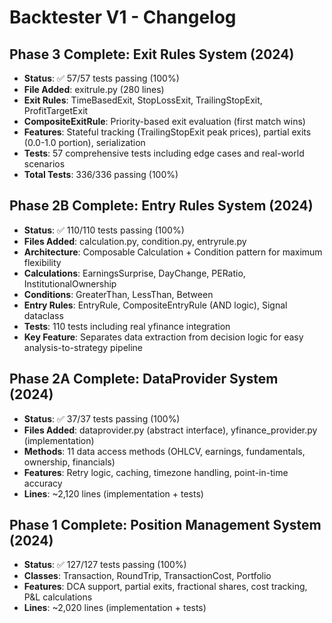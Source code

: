 # Backtester V1 - Changelog

## Phase 3 Complete: Exit Rules System (2024)
- **Status**: ✅ 57/57 tests passing (100%)
- **File Added**: exitrule.py (280 lines)
- **Exit Rules**: TimeBasedExit, StopLossExit, TrailingStopExit, ProfitTargetExit
- **CompositeExitRule**: Priority-based exit evaluation (first match wins)
- **Features**: Stateful tracking (TrailingStopExit peak prices), partial exits (0.0-1.0 portion), serialization
- **Tests**: 57 comprehensive tests including edge cases and real-world scenarios
- **Total Tests**: 336/336 passing (100%)

## Phase 2B Complete: Entry Rules System (2024)
- **Status**: ✅ 110/110 tests passing (100%)
- **Files Added**: calculation.py, condition.py, entryrule.py
- **Architecture**: Composable Calculation + Condition pattern for maximum flexibility
- **Calculations**: EarningsSurprise, DayChange, PERatio, InstitutionalOwnership
- **Conditions**: GreaterThan, LessThan, Between
- **Entry Rules**: EntryRule, CompositeEntryRule (AND logic), Signal dataclass
- **Tests**: 110 tests including real yfinance integration
- **Key Feature**: Separates data extraction from decision logic for easy analysis-to-strategy pipeline

## Phase 2A Complete: DataProvider System (2024)
- **Status**: ✅ 37/37 tests passing (100%)
- **Files Added**: dataprovider.py (abstract interface), yfinance_provider.py (implementation)
- **Methods**: 11 data access methods (OHLCV, earnings, fundamentals, ownership, financials)
- **Features**: Retry logic, caching, timezone handling, point-in-time accuracy
- **Lines**: ~2,120 lines (implementation + tests)

## Phase 1 Complete: Position Management System (2024)
- **Status**: ✅ 127/127 tests passing (100%)
- **Classes**: Transaction, RoundTrip, TransactionCost, Portfolio
- **Features**: DCA support, partial exits, fractional shares, cost tracking, P&L calculations
- **Lines**: ~2,020 lines (implementation + tests)

